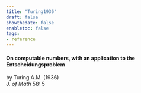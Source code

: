 ```yaml
---
title: "Turing1936"
draft: false
showthedate: false
enabletoc: false
tags:
- reference
---
```


#### **On computable numbers, with an application to the Entscheidungsproblem**     
by Turing A.M. (1936)         
*J. of Math* 58: 5       



